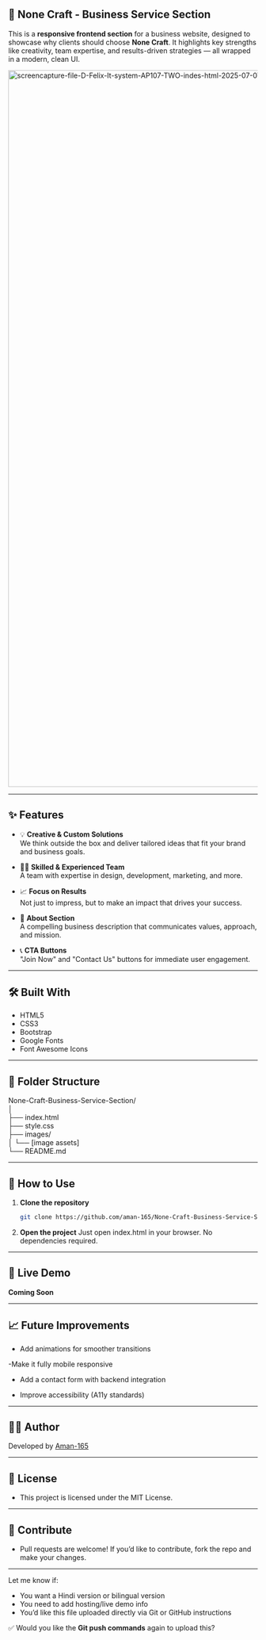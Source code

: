 ## 💼 None Craft - Business Service Section

This is a **responsive frontend section** for a business website, designed to showcase why clients should choose **None Craft**. It highlights key strengths like creativity, team expertise, and results-driven strategies — all wrapped in a modern, clean UI.

<img width="1920" height="1446" alt="screencapture-file-D-Felix-It-system-AP107-TWO-indes-html-2025-07-07-16_44_28" src="https://github.com/user-attachments/assets/d455a3e4-2d02-4244-96b8-9adc7c0eb025" />


---

## ✨ Features

- 💡 **Creative & Custom Solutions**  
  We think outside the box and deliver tailored ideas that fit your brand and business goals.

- 👨‍💻 **Skilled & Experienced Team**  
  A team with expertise in design, development, marketing, and more.

- 📈 **Focus on Results**  
  Not just to impress, but to make an impact that drives your success.

- 🧾 **About Section**  
  A compelling business description that communicates values, approach, and mission.

- 📞 **CTA Buttons**  
  "Join Now" and "Contact Us" buttons for immediate user engagement.

---

## 🛠️ Built With

- HTML5  
- CSS3  
- Bootstrap  
- Google Fonts  
- Font Awesome Icons  

---

## 📁 Folder Structure

None-Craft-Business-Service-Section/<br>
│<br>
├── index.html<br>
├── style.css<br>
├── images/<br>
│ └── [image assets]<br>
└── README.md


---

## 🔧 How to Use

1. **Clone the repository**
   ```bash
   git clone https://github.com/aman-165/None-Craft-Business-Service-Section.git
2. **Open the project**
Just open index.html in your browser. No dependencies required.


---

## 🚀 Live Demo
**Coming Soon**


---

## 📈 Future Improvements
- Add animations for smoother transitions

-Make it fully mobile responsive

- Add a contact form with backend integration

- Improve accessibility (A11y standards)


---

## 👨‍💻 Author

Developed by [Aman-165](https://github.com/aman-165)


---

## 📄 License
- This project is licensed under the MIT License.

---

## 🙌 Contribute
- Pull requests are welcome! If you’d like to contribute, fork the repo and make your changes.


---

Let me know if:
- You want a Hindi version or bilingual version
- You need to add hosting/live demo info
- You’d like this file uploaded directly via Git or GitHub instructions

✅ Would you like the **Git push commands** again to upload this?




